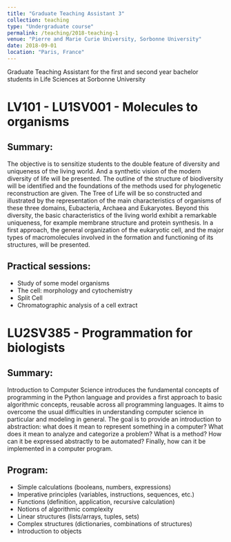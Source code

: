```yaml
---
title: "Graduate Teaching Assistant 3"
collection: teaching
type: "Undergraduate course"
permalink: /teaching/2018-teaching-1
venue: "Pierre and Marie Curie University, Sorbonne University"
date: 2018-09-01
location: "Paris, France"
---
```


Graduate Teaching Assistant for the first and second year bachelor students in Life Sciences at Sorbonne University

# LV101 - LU1SV001 -  Molecules to organisms

## Summary:
 
The objective is to sensitize students to the double feature of diversity and uniqueness of the living world. And a synthetic vision of the modern diversity of life will be presented. The outline of the structure of biodiversity will be identified and the foundations of the methods used for phylogenetic reconstruction are given. The Tree of Life will be so constructed and illustrated by the representation of the main characteristics of organisms of these three domains, Eubacteria, Archaea and Eukaryotes. Beyond this diversity, the basic characteristics of the living world exhibit a remarkable uniqueness, for example membrane structure and protein synthesis. In a first approach, the general organization of the eukaryotic cell, and the major types of macromolecules involved in the formation and functioning of its structures, will be presented.
 
## Practical sessions:

- Study of some model organisms
- The cell: morphology and cytochemistry
- Split Cell
- Chromatographic analysis of a cell extract

# LU2SV385 - Programmation for biologists

## Summary:

Introduction to Computer Science introduces the fundamental concepts of programming in the Python language and provides a first approach to basic algorithmic concepts, reusable across all programming languages. It aims to overcome the usual difficulties in understanding computer science in particular and modeling in general. The goal is to provide an introduction to abstraction: what does it mean to represent something in a computer? What does it mean to analyze and categorize a problem? What is a method? How can it be expressed abstractly to be automated? Finally, how can it be implemented in a computer program.

## Program: 

- Simple calculations (booleans, numbers, expressions)
- Imperative principles (variables, instructions, sequences, etc.)
- Functions (definition, application, recursive calculation)
- Notions of algorithmic complexity
- Linear structures (lists/arrays, tuples, sets)
- Complex structures (dictionaries, combinations of structures)
- Introduction to objects